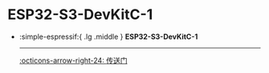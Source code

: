 # ESP32-S3-DevKitC-1

<div class="grid cards" markdown>

-   :simple-espressif:{ .lg .middle } __ESP32-S3-DevKitC-1__

    ---

    [:octicons-arrow-right-24: <a href="https://docs.espressif.com/projects/esp-idf/zh_CN/latest/esp32s3/hw-reference/esp32s3/user-guide-devkitc-1.html" target="_blank"> 传送门 </a>](#)

</div>